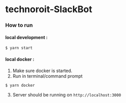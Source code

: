 # technoroit-SlackBot

### How to run

#### local development :
```
$ yarn start
```

#### local docker :
1. Make sure docker is started.
2. Run in terminal/command prompt 
```
$ yarn docker
```
3. Server should be running on `http://localhost:3000`
